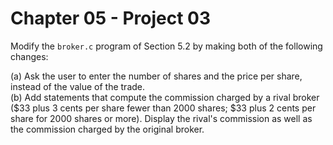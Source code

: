 # Chapter 05 - Project 03

Modify the `broker.c` program of Section 5.2 by making both of the following changes:  

(a) Ask the user to enter the number of shares and the price per share, instead of the value of the trade.  
(b) Add statements that compute the commission charged by a rival broker ($33 plus 3 cents per share fewer than 2000 shares; $33 plus 2 cents per share for 2000 shares or more). Display the rival's commission as well as the commission charged by the original broker.  
